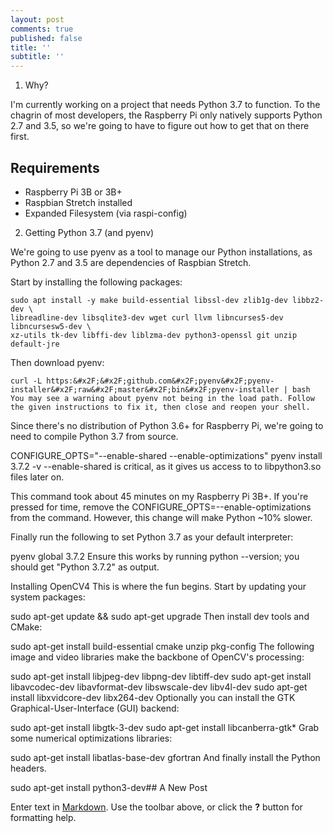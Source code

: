 ```yaml
---
layout: post
comments: true
published: false
title: ''
subtitle: ''
---
```

1. Why?

I'm currently working on a project that needs Python 3.7 to function. To the chagrin of most developers, the Raspberry Pi only natively supports Python 2.7 and 3.5, so we're going to have to figure out how to get that on there first.

## Requirements
* Raspberry Pi 3B or 3B+
* Raspbian Stretch installed
* Expanded Filesystem (via raspi-config)

2. Getting Python 3.7 (and pyenv)

We're going to use pyenv as a tool to manage our Python installations, as Python 2.7 and 3.5 are dependencies of Raspbian Stretch.

Start by installing the following packages:

```shell
sudo apt install -y make build-essential libssl-dev zlib1g-dev libbz2-dev \
libreadline-dev libsqlite3-dev wget curl llvm libncurses5-dev libncursesw5-dev \
xz-utils tk-dev libffi-dev liblzma-dev python3-openssl git unzip default-jre
```

Then download pyenv:

```shell
curl -L https:&#x2F;&#x2F;github.com&#x2F;pyenv&#x2F;pyenv-installer&#x2F;raw&#x2F;master&#x2F;bin&#x2F;pyenv-installer | bash
You may see a warning about pyenv not being in the load path. Follow the given instructions to fix it, then close and reopen your shell.
```

Since there's no distribution of Python 3.6+ for Raspberry Pi, we're going to need to compile Python 3.7 from source.

CONFIGURE_OPTS=&quot;--enable-shared --enable-optimizations&quot; pyenv install 3.7.2 -v
--enable-shared is critical, as it gives us access to to libpython3.so files later on.

This command took about 45 minutes on my Raspberry Pi 3B+. If you're pressed for time, remove the CONFIGURE_OPTS=--enable-optimizations from the command. However, this change will make Python ~10% slower.

Finally run the following to set Python 3.7 as your default interpreter:

pyenv global 3.7.2
Ensure this works by running python --version; you should get "Python 3.7.2" as output.

Installing OpenCV4
This is where the fun begins. Start by updating your system packages:

sudo apt-get update &amp;&amp; sudo apt-get upgrade
Then install dev tools and CMake:

sudo apt-get install build-essential cmake unzip pkg-config
The following image and video libraries make the backbone of OpenCV's processing:

sudo apt-get install libjpeg-dev libpng-dev libtiff-dev
sudo apt-get install libavcodec-dev libavformat-dev libswscale-dev libv4l-dev
sudo apt-get install libxvidcore-dev libx264-dev
Optionally you can install the GTK Graphical-User-Interface (GUI) backend:

sudo apt-get install libgtk-3-dev
sudo apt-get install libcanberra-gtk*
Grab some numerical optimizations libraries:

sudo apt-get install libatlas-base-dev gfortran
And finally install the Python headers.

sudo apt-get install python3-dev## A New Post

Enter text in [Markdown](http://daringfireball.net/projects/markdown/). Use the toolbar above, or click the **?** button for formatting help.
